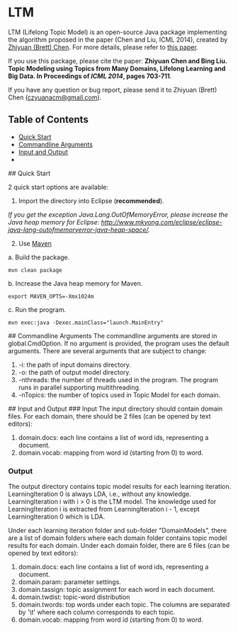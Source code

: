 LTM
===

LTM (Lifelong Topic Model) is an open-source Java package implementing the algorithm proposed in the paper (Chen and Liu, ICML 2014), created by [Zhiyuan (Brett) Chen](http://www.cs.uic.edu/~zchen/). For more details, please refer to [this paper](http://www.cs.uic.edu/~zchen/papers/ICML2014-Zhiyuan(Brett)Chen.pdf).

If you use this package, please cite the paper: __Zhiyuan Chen and Bing Liu. Topic Modeling using Topics from Many Domains, Lifelong Learning and Big Data. In Proceedings of _ICML 2014_, pages 703-711__.

If you have any question or bug report, please send it to Zhiyuan (Brett) Chen (czyuanacm@gmail.com).

## Table of Contents
- [Quick Start](#quickstart)
- [Commandline Arguments](#commandlinearguments)
- [Input and Output](#inputandoutput)
- [](#inputandoutput)

<a name="quickstart"/>
## Quick Start

2 quick start options are available:

1. Import the directory into Eclipse (__recommended__).

  _If you get the exception Java.Lang.OutOfMemoryError, please increase the Java heap memory for Eclipse: http://www.mkyong.com/eclipse/eclipse-java-lang-outofmemoryerror-java-heap-space/._
  
2. Use [Maven](http://maven.apache.org/guides/getting-started/maven-in-five-minutes.html)

  a. Build the package.
  ```
  mvn clean package
  ```
  b. Increase the Java heap memory for Maven.
  ```
  export MAVEN_OPTS=-Xmx1024m
  ```
  c. Run the program.
  ```
  mvn exec:java -Dexec.mainClass="launch.MainEntry"
  ```

<a name="commandlinearguments"/>
## Commandline Arguments
The commandline arguments are stored in global.CmdOption. If no argument is provided, the program uses the default arguments. There are several arguments that are subject to change:

1. -i: the path of input domains directory.
2. -o: the path of output model directory.
3. -nthreads: the number of threads used in the program. The program runs in parallel supporting multithreading.
4. -nTopics: the number of topics used in Topic Model for each domain.

<a name="inputandoutput"/>
## Input and Output
### Input
The input directory should contain domain files. For each domain, there should be 2 files (can be opened by text editors):

1. domain.docs: each line contains a list of word ids, representing a document.
2. domain.vocab: mapping from word id (starting from 0) to word.

### Output
The output directory contains topic model results for each learning iteration. LearningIteration 0 is always LDA, i.e., without any knowledge. LearningIteration i with i > 0 is the LTM model. The knowledge used for LearningIteration i is extracted from LearningIteration i - 1, except LearningIteration 0 which is LDA.

Under each learning iteration folder and sub-folder "DomainModels", there are a list of domain folders where each domain folder contains topic model results for each domain. Under each domain folder, there are 6 files (can be opened by text editors):

1. domain.docs: each line contains a list of word ids, representing a document.
2. domain.param: parameter settings.
3. domain.tassign: topic assignment for each word in each document.
4. domain.twdist: topic-word distribution
5. domain.twords: top words under each topic. The columns are separated by '\t' where each column corresponds to each topic.
6. domain.vocab: mapping from word id (starting from 0) to word.



